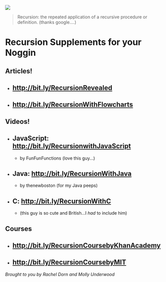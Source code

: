 ![](http://s2.quickmeme.com/img/59/5985e0f5c4804619a441ed9678a04eb5fcb0aece04c4dd364137d5d1cb2bf2dc.jpg)

>Recursion:
> the repeated application of a recursive procedure or definition.
> (thanks google....)

# Recursion Supplements for your Noggin
## Articles!
- http://bit.ly/RecursionRevealed
    -
- http://bit.ly/RecursionWithFlowcharts
    - 
## Videos!
- JavaScript: http://bit.ly/RecursionwithJavaScript 
    -
    -  by FunFunFunctions (love this guy...)

- Java: http://bit.ly/RecursionWithJava 
    -
    - by thenewboston (for my Java peeps)
- C: http://bit.ly/RecursionWithC
    - 
    - (this guy is so cute and British...I *had* to include him)

## Courses
- http://bit.ly/RecursionCoursebyKhanAcademy
    -
- http://bit.ly/RecursionCoursebyMIT
    -   
*Brought to you by Rachel Dorn and Molly Underwood*